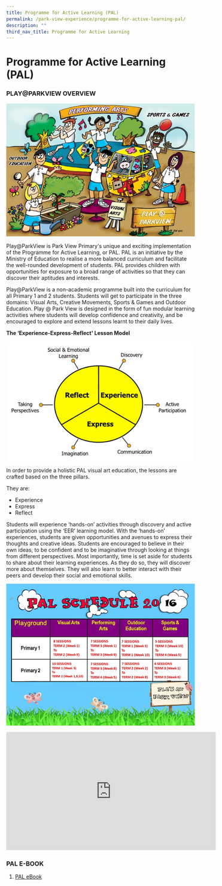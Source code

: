 ```yaml
---
title: Programme for Active Learning (PAL)
permalink: /park-view-experience/programme-for-active-learning-pal/
description: ""
third_nav_title: Programme for Active Learning
---
```

# **Programme for Active Learning (PAL)**

### PLAY@PARKVIEW OVERVIEW

![](/images/play_parkview.jpg)

Play@ParkView is Park View Primary's unique and exciting implementation of the Programme for Active Learning, or PAL. PAL is an initiative by the Ministry of Education to realise a more balanced curriculum and facilitate the well-rounded development of students. PAL provides children with opportunities for exposure to a broad range of activities so that they can discover their aptitudes and interests.

Play@ParkView is a non-academic programme built into the curriculum for all Primary 1 and 2 students. Students will get to participate in the three domains: Visual Arts, Creative Movements, Sports & Games and Outdoor Education. Play @ Park View is designed in the form of fun modular learning activities where students will develop confidence and creativity, and be encouraged to explore and extend lessons learnt to their daily lives.

**The ‘Experience-Express-Reflect' Lesson Model**

![](/images/PAL-model.jpg)

In order to provide a holistic PAL visual art education, the lessons are crafted based on the three pillars.

  

They are:

  

*   Experience
*   Express
*   Reflect

  

Students will experience ‘hands-on’ activities through discovery and active participation using the ‘EER’ learning model. With the ‘hands-on’ experiences, students are given opportunities and avenues to express their thoughts and creative ideas. Students are encouraged to believe in their own ideas, to be confident and to be imaginative through looking at things from different perspectives. Most importantly, time is set aside for students to share about their learning experiences. As they do so, they will discover more about themselves. They will also learn to better interact with their peers and develop their social and emotional skills.


![](/images/PAL-Schedule_2016_2.jpg)



<iframe width="560" height="315" src="https://www.youtube.com/embed/GtdeDAIeUzo" title="YouTube video player" frameborder="0" allow="accelerometer; autoplay; clipboard-write; encrypted-media; gyroscope; picture-in-picture" allowfullscreen></iframe>



### PAL E-BOOK

1. [PAL eBook](/park-view-experience/programme-for-active-learning-pal/visual-arts-module/pal-ebook)